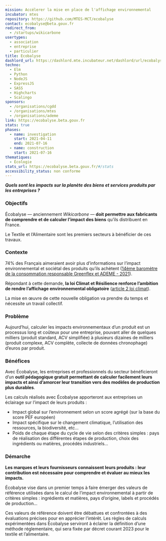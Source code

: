 ```yaml
---
mission: Accélerer la mise en place de l'affichage environnemental
incubator: mtes
repository: https://github.com/MTES-MCT/ecobalyse
contact: ecobalyse@beta.gouv.fr
redirect_from:
  - /startups/wikicarbone
usertypes:
  - association
  - entreprise
  - particulier
title: Ecobalyse
dashlord_url: https://dashlord.mte.incubateur.net/dashlord/url/ecobalyse-beta-gouv-fr/
techno:
  - Elm
  - Python
  - NodeJS
  - ExpressJS
  - SASS
  - Highcharts
  - Scalingo
sponsors:
  - /organisations/cgdd
  - /organisations/mtes
  - /organisations/ademe
link: https://ecobalyse.beta.gouv.fr
stats: true
phases:
  - name: investigation
    start: 2021-04-11
    end: 2021-07-16
  - name: construction
    start: 2021-07-16
thematiques:
  - Écologie
stats_url: https://ecobalyse.beta.gouv.fr/#/stats
accessibility_status: non conforme
---
```

***Quels sont les impacts sur la planète des biens et services produits par les entreprises&nbsp;?***

### Objectifs

Écobalyse — anciennement&nbsp;*Wikicarbone*&nbsp;— **doit permettre aux fabricants de comprendre et de calculer l’impact des biens** qu’ils distribuent en France. 

Le Textile et l’Alimentaire sont les premiers secteurs à bénéficier de ces travaux.

### Contexte

74% des Français aimeraient avoir plus d’informations sur l’impact environnemental et sociétal des produits qu’ils achètent ([14ème baromètre de la consommation responsable Greenflex et ADEME - 2021](https://presse.ademe.fr/wp-content/uploads/2021/05/CP-Barometre-de-la-consommation-responsable-Version-Finale.pdf)). 

Répondant à cette demande, **la loi Climat et Résilience renforce l’ambition de rendre l’affichage environnemental obligatoire** ([article 2 loi climat](https://www.legifrance.gouv.fr/loda/article_lc/LEGIARTI000043957692?init=true&page=1&query=loi+climat+et+r%C3%A9silience&searchField=ALL&tab_selection=all)).

La mise en œuvre de cette nouvelle obligation va prendre du temps et nécessite un travail collectif.

### Problème

Aujourd’hui, calculer les impacts environnementaux d’un produit est un processus long et coûteux pour une entreprise, pouvant aller de quelques milliers (produit standard, ACV simplifiée) à plusieurs dizaines de milliers (produit complexe, ACV complète, collecte de données chronophage) d’euros par produit.

### Bénéfices

Avec Écobalyse, les entreprises et professionnels du secteur bénéficieront d’un **outil pédagogique gratuit permettant de calculer facilement leurs impacts et ainsi d’amorcer leur transition vers des modèles de production plus durables**.

Les calculs réalisés avec Écobalyse apporteront aux entreprises un éclairage sur l’impact de leurs produits&nbsp;: 

- Impact global sur l’environnement selon un score agrégé (sur la base du score PEF européen)
- Impact spécifique sur le changement climatique, l’utilisation des ressources, la biodiversité, etc…
- Poids de chaque étape du cycle de vie selon des critères simples&nbsp;: pays de réalisation des différentes étapes de production, choix des ingrédients ou matières, procédés industriels…

### Démarche

**Les marques et leurs fournisseurs connaissent leurs produits&nbsp;: leur contribution est nécessaire pour comprendre et évaluer au mieux les impacts.** 

Écobalyse vise dans un premier temps à faire émerger des valeurs de référence utilisées dans le calcul de l’impact environnemental à partir de critères simples&nbsp;: ingrédients et matières, pays d’origine, labels et procédés de production… 

Ces valeurs de référence doivent être débattues et confrontées à des évaluations précises pour en apprécier l’intérêt. Les règles de calculs expérimentées dans Écobalyse serviront à éclairer la définition d’une méthode réglementaire, qui sera fixée par décret courant 2023 pour le textile et l’alimentaire.